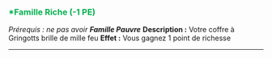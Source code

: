 ### <span style="color:rgb(0, 176, 80)">*Famille Riche (-1 PE)</span>
*Prérequis : ne pas avoir **Famille Pauvre***
**Description :** Votre coffre à Gringotts brille de mille feu
**Effet :** Vous gagnez 1 point de richesse

---
